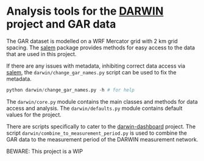 # Analysis tools for the [DARWIN](darwin-rain.org) project and GAR data

The GAR dataset is modelled on a WRF Mercator grid with 2 km grid spacing. The
[salem](https://salem.readthedocs.io/en/stable/index.html) package provides methods for easy access
to the data that are used in this project.

If there are any issues with metadata, inhibiting correct data access via
[salem](https://salem.readthedocs.io/en/stable/index.html), the `darwin/change_gar_names.py` script
can be used to fix the metadata.

```python
python darwin/change_gar_names.py -h # for help
```

The `darwin/core.py` module contains the main classes and methods for data access and analysis. The
`darwin/defaults.py` module contains default values for the project.

There are scripts specifically to cater to the 
[darwin-dashboard](https://gitlab.klima.tu-berlin.de/schmidt/darwin-dashboard)
project. The script `darwin/combine_to_measurement_period.py` is used to combine the GAR data to
the measurement period of the DARWIN measurement network.


BEWARE: This project is a WIP